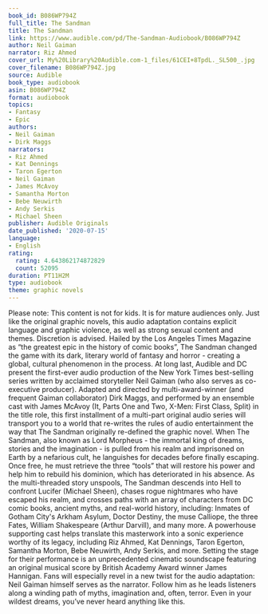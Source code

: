 ```yaml
---
book_id: B086WP794Z
full_title: The Sandman
title: The Sandman
link: https://www.audible.com/pd/The-Sandman-Audiobook/B086WP794Z
author: Neil Gaiman
narrator: Riz Ahmed
cover_url: My%20Library%20Audible.com-1_files/61CEI+8TpdL._SL500_.jpg
cover_filename: B086WP794Z.jpg
source: Audible
book_type: audiobook
asin: B086WP794Z
format: audiobook
topics:
- Fantasy
- Epic
authors:
- Neil Gaiman
- Dirk Maggs
narrators:
- Riz Ahmed
- Kat Dennings
- Taron Egerton
- Neil Gaiman
- James McAvoy
- Samantha Morton
- Bebe Neuwirth
- Andy Serkis
- Michael Sheen
publisher: Audible Originals
date_published: '2020-07-15'
language:
- English
rating:
  rating: 4.643862174872829
  count: 52095
duration: PT11H2M
type: audiobook
theme: graphic novels
---
```

Please note: This content is not for kids. It is for mature audiences only. Just like the original graphic novels, this audio adaptation contains explicit language and graphic violence, as well as strong sexual content and themes. Discretion is advised.
Hailed by the Los Angeles Times Magazine as “the greatest epic in the history of comic books”, The Sandman changed the game with its dark, literary world of fantasy and horror - creating a global, cultural phenomenon in the process. At long last, Audible and DC present the first-ever audio production of the New York Times best-selling series written by acclaimed storyteller Neil Gaiman (who also serves as co-executive producer). Adapted and directed by multi-award-winner (and frequent Gaiman collaborator) Dirk Maggs, and performed by an ensemble cast with James McAvoy (It, Parts One and Two, X-Men: First Class, Split) in the title role, this first installment of a multi-part original audio series will transport you to a world that re-writes the rules of audio entertainment the way that The Sandman originally re-defined the graphic novel.
When The Sandman, also known as Lord Morpheus - the immortal king of dreams, stories and the imagination - is pulled from his realm and imprisoned on Earth by a nefarious cult, he languishes for decades before finally escaping. Once free, he must retrieve the three “tools” that will restore his power and help him to rebuild his dominion, which has deteriorated in his absence. As the multi-threaded story unspools, The Sandman descends into Hell to confront Lucifer (Michael Sheen), chases rogue nightmares who have escaped his realm, and crosses paths with an array of characters from DC comic books, ancient myths, and real-world history, including: Inmates of Gotham City's Arkham Asylum, Doctor Destiny, the muse Calliope, the three Fates, William Shakespeare (Arthur Darvill), and many more.
A powerhouse supporting cast helps translate this masterwork into a sonic experience worthy of its legacy, including Riz Ahmed, Kat Dennings, Taron Egerton, Samantha Morton, Bebe Neuwirth, Andy Serkis, and more. Setting the stage for their performance is an unprecedented cinematic soundscape featuring an original musical score by British Academy Award winner James Hannigan. Fans will especially revel in a new twist for the audio adaptation: Neil Gaiman himself serves as the narrator. Follow him as he leads listeners along a winding path of myths, imagination and, often, terror. Even in your wildest dreams, you’ve never heard anything like this.

